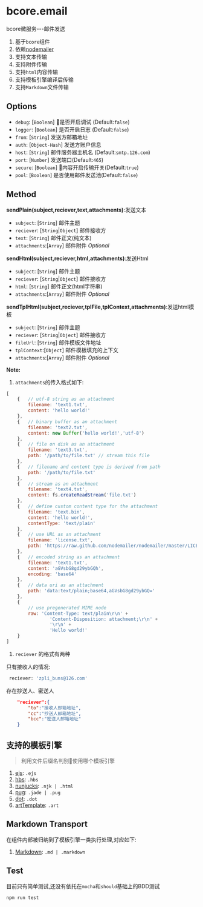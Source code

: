 # bcore.email

bcore微服务---邮件发送

1. 基于`bcore`组件
1. 依赖[nodemailer](https://github.com/nodemailer/nodemailer)
1. 支持文本传输
1. 支持附件传输
1. 支持`html`内容传输
1. 支持模板引擎编译后传输
1. 支持`Markdown`文件传输

## Options

* `debug`: [`Boolean`] 是否开启调试 (Default:`false`)
* `logger`: [`Boolean`] 是否开启日志 (Default:`false`)
* `from`: [`String`] 发送方邮箱地址
* `auth`: [`Object-Hash`] 发送方账户信息
* `host`: [`String`] 邮件服务器主机名 (Default:`smtp.126.com`)
* `port`: [`Number`] 发送端口(Default:`465`)
* `secure`: [`Boolean`] 内容开启传输开关(Default:`true`)
* `pool`: [`Boolean`] 是否使用邮件发送池(Default:`false`)

## Method

**sendPlain(subject,reciever,text,attachments)**:发送文本

* `subject`: [`String`] 邮件主题
* `reciever`: [`String`|`Object`] 邮件接收方
* `text`: [`String`] 邮件正文(纯文本)
* `attachments`:[`Array`] 邮件附件 *Optional*

**sendHtml(subject,reciever,html,attachments)**:发送Html

* `subject`: [`String`] 邮件主题
* `reciever`: [`String`|`Object`] 邮件接收方
* `html`: [`String`] 邮件正文(html字符串)
* `attachments`:[`Array`] 邮件附件 *Optional*

**sendTplHtml(subject,reciever,tplFile,tplContext,attachments)**:发送html模板

* `subject`: [`String`] 邮件主题
* `reciever`: [`String`|`Object`] 邮件接收方
* `fileUrl`: [`String`] 邮件模板文件地址
* `tplContext`:[`Object`] 邮件模板填充的上下文
* `attachments`:[`Array`] 邮件附件 *Optional*

**Note:**

1. `attachments`的传入格式如下:

```js
[
    {   // utf-8 string as an attachment
        filename: 'text1.txt',
        content: 'hello world!'
    },
    {   // binary buffer as an attachment
        filename: 'text2.txt',
        content: new Buffer('hello world!','utf-8')
    },
    {   // file on disk as an attachment
        filename: 'text3.txt',
        path: '/path/to/file.txt' // stream this file
    },
    {   // filename and content type is derived from path
        path: '/path/to/file.txt'
    },
    {   // stream as an attachment
        filename: 'text4.txt',
        content: fs.createReadStream('file.txt')
    },
    {   // define custom content type for the attachment
        filename: 'text.bin',
        content: 'hello world!',
        contentType: 'text/plain'
    },
    {   // use URL as an attachment
        filename: 'license.txt',
        path: 'https://raw.github.com/nodemailer/nodemailer/master/LICENSE'
    },
    {   // encoded string as an attachment
        filename: 'text1.txt',
        content: 'aGVsbG8gd29ybGQh',
        encoding: 'base64'
    },
    {   // data uri as an attachment
        path: 'data:text/plain;base64,aGVsbG8gd29ybGQ='
    },
    {
        // use pregenerated MIME node
        raw: 'Content-Type: text/plain\r\n' +
                'Content-Disposition: attachment;\r\n' +
                '\r\n' +
                'Hello world!'
    }
]
```

1. `reciever` 的格式有两种

只有接收人的情况:

```js
 reciever: 'zpli_buns@126.com'
```

存在抄送人、密送人

```json
    "reciever":{
        "to":"接收人邮箱地址",
        "cc":"抄送人邮箱地址",
        "bcc":"密送人邮箱地址"
    }
```

## 支持的模板引擎

>利用文件后缀名判别使用哪个模板引擎

1. [ejs](https://github.com/mde/ejs): `.ejs`
1. [hbs](https://github.com/wycats/handlebars.js): `.hbs`
1. [nunjucks](https://github.com/mozilla/nunjucks): `.njk | .html`
1. [pug](https://github.com/pugjs/pug): `.jade | .pug`
1. [dot](https://github.com/olado/doT): `.dot`
1. [artTemplate](https://github.com/aui/art-template): `.art`

## Markdown Transport

在组件内部被归纳到了模板引擎一类执行处理,对应如下:

1. [Markdown](https://github.com/chjj/marked): `.md | .markdown`

## Test

目前只有简单测试,还没有依托在`mocha`和`should`基础上的BDD测试

```sh
npm run test
```